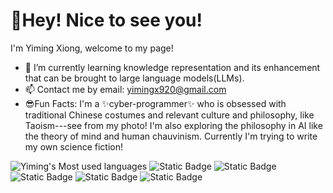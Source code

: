# 💖Hey! Nice to see you!
I'm Yiming Xiong, welcome to my page! 
- 🌱 I’m currently learning knowledge representation and its enhancement that can be brought to large language models(LLMs).
- 📫 Contact me by email: yimingx920@gmail.com
- 😎Fun Facts: I'm a ✨cyber-programmer✨ who is obsessed with traditional Chinese costumes and relevant culture and philosophy, like Taoism---see from my photo! I'm also exploring the philosophy in AI like the theory of mind and human chauvinism. Currently I'm trying to write my own science fiction!


![Yiming's Most used languages](https://github-readme-stats.vercel.app/api/top-langs/?username=zksha&layout=compact&hide_border=true&langs_count=10)
![Static Badge](https://img.shields.io/badge/pandas-python-blue) ![Static Badge](https://img.shields.io/badge/scikit_learn-python-blue) ![Static Badge](https://img.shields.io/badge/pytorch-python-blue) ![Static Badge](https://img.shields.io/badge/tensorflow-python-blue) ![Static Badge](https://img.shields.io/badge/spacy-python-blue) 


